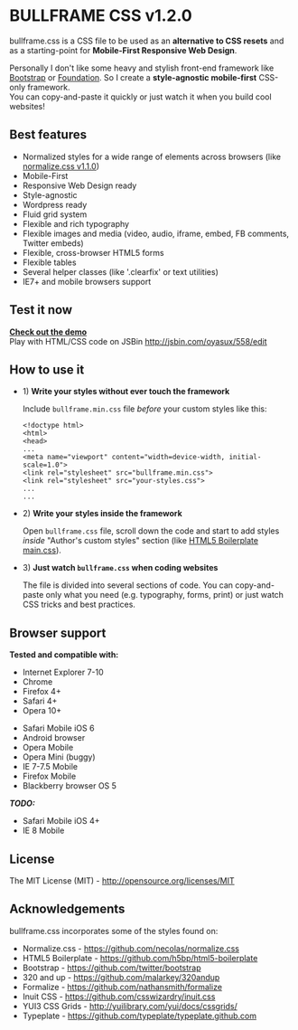 <h1>BULLFRAME CSS v1.2.0</h1>
<p>bullframe.css is a CSS file to be used as an <b>alternative to CSS resets</b> and as a starting-point for <b>Mobile-First Responsive Web Design</b>.</p>
<p>Personally I don't like some heavy and stylish front-end framework like <a href="http://twitter.github.com/bootstrap/" title="Twitter Bootstrap">Bootstrap</a> or <a href="http://foundation.zurb.com/" title="Zurb Foundation">Foundation</a>. So I create a <b>style-agnostic mobile-first</b> CSS-only framework.<br>
You can copy-and-paste it quickly or just watch it when you build cool websites!


<h2>Best features</h2>
<ul>
  <li>Normalized styles for a wide range of elements across browsers (like 
  <a href="https://github.com/necolas/normalize.css/tree/v1.1.0" title="normalize.css">normalize.css v1.1.0</a>)</li>
  <li>Mobile-First</li>
  <li>Responsive Web Design ready</li>
  <li>Style-agnostic</li>
  <li>Wordpress ready</li>
  <li>Fluid grid system</li>
  <li>Flexible and rich typography</li>
  <li>Flexible images and media (video, audio, iframe, embed, FB comments, Twitter embeds)</li>
  <li>Flexible, cross-browser HTML5 forms</li>
  <li>Flexible tables</li>
  <li>Several helper classes (like '.clearfix' or text utilities)</li>
  <li>IE7+ and mobile browsers support</li>
</ul>


<h2>Test it now</h2>
<p><b><a href="http://jsbin.com/oyasux/558/quiet" title="bullframe demo page - JSBin">Check out the demo</a></b><br>
Play with HTML/CSS code on JSBin <a href="http://jsbin.com/oyasux/558/edit" title="bullframe demo page - JSBin">http://jsbin.com/oyasux/558/edit</a></p>


<h2>How to use it</h2>
<ul>
  <li>
    <p>1) <b>Write your styles without ever touch the framework</b></p>
    <p>Include <code>bullframe.min.css</code> file <i>before</i> your custom styles like this:</p>
<pre><code>&lt;!doctype html>
&lt;html>
&lt;head>
...
&lt;meta name="viewport" content="width=device-width, initial-scale=1.0">
&lt;link rel="stylesheet" src="bullframe.min.css"></mark>
&lt;link rel="stylesheet" src="your-styles.css">
...
...</code></pre>
  </li>
</ul>
<ul>
  <li>
    <p>2) <b>Write your styles inside the framework</b></p>
  <p>Open <code>bullframe.css</code> file, scroll down the code and start to add styles <i>inside</i>
"Author's custom styles" section (like <a href="https://github.com/h5bp/html5-boilerplate/blob/master/css/main.css" title="HTML5 Boilerplate main.css">HTML5 Boilerplate main.css</a>).</p>
  </li>
</ul>
<ul>
  <li>
    <p>3) <b>Just watch <code>bullframe.css</code> when coding websites</b></p>
  <p>The file is divided into several sections of code. You can copy-and-paste only what you need (e.g. typography, forms, print) or just watch CSS tricks and best practices.</p>
  </li>
</ul>


<h2>Browser support</h2>
<b>Tested and compatible with:</b>
<ul>
  <li>Internet Explorer 7-10</li>
  <li>Chrome</li>
  <li>Firefox 4+</li>
  <li>Safari 4+</li>
  <li>Opera 10+</li>
</ul>
<ul>
  <li>Safari Mobile iOS 6</li>
  <li>Android browser</li>
  <li>Opera Mobile</li>
  <li>Opera Mini (buggy)</li>
  <li>IE 7-7.5 Mobile</li>
  <li>Firefox Mobile</li>
  <li>Blackberry browser OS 5</li>
</ul>
<b><i>TODO:</i></b>
<ul>
  <li>Safari Mobile iOS 4+</li>
  <li>IE 8 Mobile</li>
</ul>


<h2>License</h2>
<p>The MIT License (MIT) - <a href="http://opensource.org/licenses/MIT" title="The MIT License">http://opensource.org/licenses/MIT</a></p>


<h2>Acknowledgements</h2>
bullframe.css incorporates some of the styles found on:
<ul>
  <li>Normalize.css - <a href="https://github.com/necolas/normalize.css" title="">https://github.com/necolas/normalize.css</a></li>
  <li>HTML5 Boilerplate - <a href="https://github.com/h5bp/html5-boilerplate" title="">https://github.com/h5bp/html5-boilerplate</a></li>
  <li>Bootstrap - <a href="https://github.com/twitter/bootstrap" title="">https://github.com/twitter/bootstrap</a></li>
  <li>320 and up - <a href="https://github.com/malarkey/320andup" title="">https://github.com/malarkey/320andup</a></li>
  <li>Formalize - <a href="https://github.com/nathansmith/formalize" title="">https://github.com/nathansmith/formalize</a></li>
  <li>Inuit CSS - <a href="https://github.com/csswizardry/inuit.css" title="">https://github.com/csswizardry/inuit.css</a></li>
  <li>YUI3 CSS Grids - <a href="http://yuilibrary.com/yui/docs/cssgrids/" title="">http://yuilibrary.com/yui/docs/cssgrids/</a></li>
  <li>Typeplate - <a href="https://github.com/typeplate/typeplate.github.com" title="">https://github.com/typeplate/typeplate.github.com</a></li>
</ul>